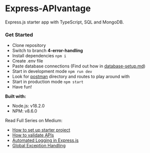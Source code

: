 # Express-APIvantage

Express.js starter app with TypeScript, SQL and MongoDB.

### Get Started

* Clone repository
* Switch to branch **4-error-handling**
* Install dependencies `npm i`
* Create .env file
* Paste database connections (Find out how in [database-setup.md](https://github.com/Leka-Workshop/Express-APIvantage/blob/4-error-handling/docs/database-setup/database-setup.md))
* Start in development mode `npm run dev`
* Look for [postman](https://github.com/Leka-Workshop/Express-APIvantage/blob/4-error-handling/docs/postman) directory and routes to play around with
* Start in production mode `npm start`
* Have fun!

**Built with:**
* Node.js: v18.2.0
* NPM: v8.6.0

Read Full Series on Medium:
* [How to set up starter project](https://mirzaleka.medium.com/express-js-starter-api-with-typescript-deef5c4b6b70)
* [How to validate APIs](https://mirzaleka.medium.com/api-validations-in-express-js-5d1d308dceea)
* [Automated Logging in Express.js](https://mirzaleka.medium.com/automated-logging-in-express-js-a1f85ca6c5cd)
* [Global Exception Handling](https://mirzaleka.medium.com/build-a-global-exception-handler-using-express-js-typescript-b9bb2f521e5e)